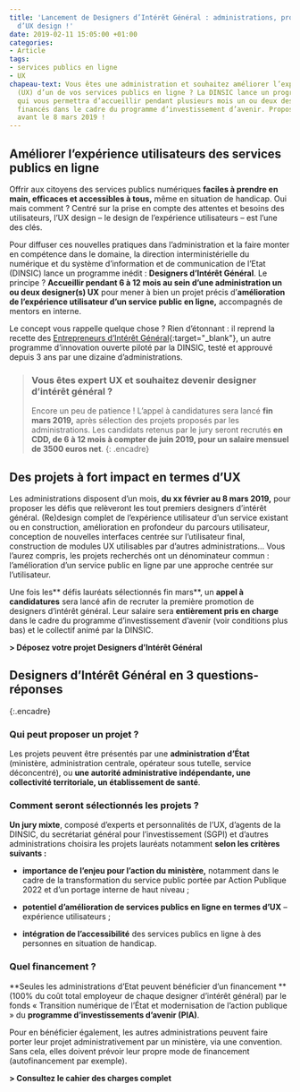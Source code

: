 ```yaml
---
title: 'Lancement de Designers d’Intérêt Général : administrations, proposez vos projets
  d’UX design !'
date: 2019-02-11 15:05:00 +01:00
categories:
- Article
tags:
- services publics en ligne
- UX
chapeau-text: Vous êtes une administration et souhaitez améliorer l’expérience utilisateur
  (UX) d’un de vos services publics en ligne ? La DINSIC lance un programme inédit
  qui vous permettra d’accueillir pendant plusieurs mois un ou deux designers UX,
  financés dans le cadre du programme d’investissement d’avenir. Proposez vos projets
  avant le 8 mars 2019 !
---
```


## **Améliorer l’expérience utilisateurs des services publics en ligne**
Offrir aux citoyens des services publics numériques **faciles à prendre en main, efficaces et accessibles à tous,** même en situation de handicap. Oui mais comment ? Centré sur la prise en compte des attentes et besoins des utilisateurs, l’UX design – le design de l’expérience utilisateurs – est l’une des clés.

Pour diffuser ces nouvelles pratiques dans l’administration et la faire monter en compétence dans le domaine, la direction interministérielle du numérique et du système d’information et de communication de l’Etat (DINSIC) lance un programme inédit : **Designers d’Intérêt Général**. Le principe ? **Accueillir pendant 6 à 12 mois au sein d’une administration un ou deux designer(s) UX** pour mener à bien un projet précis d’**amélioration de l’expérience utilisateur d’un service public en ligne,** accompagnés de mentors en interne.

Le concept vous rappelle quelque chose ? Rien d’étonnant : il reprend la recette des [Entrepreneurs d’Intérêt Général](https://entrepreneur-interet-general.etalab.gouv.fr/){:target="_blank"}, un autre programme d’innovation ouverte piloté par la DINSIC, testé et approuvé depuis 3 ans par une dizaine d’administrations.

> ### Vous êtes expert UX et souhaitez devenir designer d’intérêt général ?
> Encore un peu de patience ! L’appel à candidatures sera lancé **fin mars 2019,** après sélection des projets proposés par les administrations. Les candidats retenus par le jury seront recrutés **en CDD, de 6 à 12 mois à compter de juin 2019, pour un salaire mensuel de 3500 euros net**.
{: .encadre}

## **Des projets à fort impact en termes d’UX**

Les administrations disposent d’un mois, **du xx février au 8 mars 2019,** pour proposer les défis que relèveront les tout premiers designers d’intérêt général. (Re)design complet de l’expérience utilisateur d’un service existant ou en construction, amélioration en profondeur du parcours utilisateur, conception de nouvelles interfaces centrée sur l’utilisateur final, construction de modules UX utilisables par d’autres administrations… Vous l’aurez compris, les projets recherchés ont un dénominateur commun : l’amélioration d’un service public en ligne par une approche centrée sur l’utilisateur.

Une fois les** défis lauréats sélectionnés fin mars**, un **appel à candidatures** sera lancé afin de recruter la première promotion de designers d’intérêt général. Leur salaire sera **entièrement pris en charge** dans le cadre du programme d’investissement d’avenir (voir conditions plus bas) et le collectif animé par la DINSIC.

**> Déposez votre projet Designers d’Intérêt Général**

## **Designers d’Intérêt Général en 3 questions-réponses**
{:.encadre}
### **Qui peut proposer un projet ?**

Les projets peuvent être présentés par une **administration d’État** (ministère, administration centrale, opérateur sous tutelle, service déconcentré), ou **une autorité administrative indépendante, une collectivité territoriale, un établissement de santé**.

### **Comment seront sélectionnés les projets ?**

**Un jury mixte**, composé d’experts et personnalités de l’UX, d’agents de la DINSIC, du secrétariat général pour l’investissement (SGPI) et d’autres administrations choisira les projets lauréats notamment **selon les critères suivants :**

* **importance de l’enjeu pour l’action du ministère,** notamment dans le cadre de la transformation du service public portée par Action Publique 2022 et d’un portage interne de haut niveau ;

* **potentiel d’amélioration de services publics en ligne en termes d’UX** – expérience utilisateurs ;

* **intégration de l’accessibilité** des services publics en ligne à des personnes en situation de handicap.

### **Quel financement ?**
**Seules les administrations d’Etat peuvent bénéficier d’un financement **(100% du coût total employeur de chaque designer d’intérêt général) par le fonds « Transition numérique de l’État et modernisation de l’action publique » du **programme d’investissements d’avenir (PIA)**.

Pour en bénéficier également, les autres administrations peuvent faire porter leur projet administrativement par un ministère, via une convention. Sans cela, elles doivent prévoir leur propre mode de financement (autofinancement par exemple).

**> Consultez le cahier des charges complet**